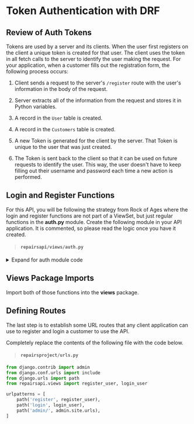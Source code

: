 # Token Authentication with DRF

## Review of Auth Tokens

Tokens are used by a server and its clients. When the user first registers on the client a unique token is created for that user. The client uses the token in all fetch calls to the server to identify the user making the request.  For your application, when a customer fills out the registration form, the following process occurs:

1. Client sends a request to the server's `/register` route with the user's information in the body of the request.

1. Server extracts all of the information from the request and stores it in Python variables.

1. A record in the `User` table is created.

1. A record in the `Customers` table is created.

1. A new Token is generated for the client by the server. That Token is unique to the user that was just created.

1. The Token is sent back to the client so that it can be used on future requests to identify the user. This way, the user doesn't have to keep filling out their username and password each time a new action is performed.

## Login and Register Functions

For this API, you will be following the strategy from Rock of Ages where the login and register functions are not part of a ViewSet, but just regular functions in the **auth.py** module. Create the following module in your API application. It is commented, so please read the logic once you have it created.

> #### `repairsapi/views/auth.py`

<details>
    <summary>Expand for auth module code</summary>


```py
from django.contrib.auth import authenticate
from django.contrib.auth.models import User
from django.db import IntegrityError
from rest_framework.authtoken.models import Token
from rest_framework import status
from rest_framework.decorators import api_view, permission_classes
from rest_framework.permissions import AllowAny
from rest_framework.response import Response
from repairsapi.models import Customer, Employee


@api_view(['POST'])
@permission_classes([AllowAny])
def login_user(request):
    '''Handles the authentication of a user

    Method arguments:
      request -- The full HTTP request object
    '''
    email = request.data['email']
    password = request.data['password']

    # Use the built-in authenticate method to verify
    # authenticate returns the user object or None if no user is found
    authenticated_user = authenticate(username=email, password=password)

    # If authentication was successful, respond with their token
    if authenticated_user is not None:
        token = Token.objects.get(user=authenticated_user)

        data = {
            'valid': True,
            'token': token.key,
            'staff': authenticated_user.is_staff
        }
        return Response(data)
    else:
        # Bad login details were provided. So we can't log the user in.
        data = { 'valid': False }
        return Response(data)

@api_view(['POST'])
@permission_classes([AllowAny])
def register_user(request):
    '''Handles the creation of a new user for authentication

    Method arguments:
      request -- The full HTTP request object
    '''
    account_type = request.data.get('account_type', None)
    email = request.data.get('email', None)
    first_name = request.data.get('first_name', None)
    last_name = request.data.get('last_name', None)
    password = request.data.get('password', None)

    if account_type is not None \
        and email is not None\
        and first_name is not None \
        and last_name is not None \
        and password is not None:

        if account_type == 'customer':
            address = request.data.get('address', None)
            if address is None:
                return Response(
                    {'message': 'You must provide an address for a customer'},
                    status=status.HTTP_400_BAD_REQUEST
                )
        elif account_type == 'employee':
            specialty = request.data.get('specialty', None)
            if specialty is None:
                return Response(
                    {'message': 'You must provide a specialty for an employee'},
                    status=status.HTTP_400_BAD_REQUEST
                )
        else:
            return Response(
                {'message': 'Invalid account type. Valid values are \'customer\' or \'employee\''},
                status=status.HTTP_400_BAD_REQUEST
            )

        try:
            # Create a new user by invoking the `create_user` helper method
            # on Django's built-in User model
            new_user = User.objects.create_user(
                username=request.data['email'],
                email=request.data['email'],
                password=request.data['password'],
                first_name=request.data['first_name'],
                last_name=request.data['last_name']
            )
        except IntegrityError:
            return Response(
                {'message': 'An account with that email address already exists'},
                status=status.HTTP_400_BAD_REQUEST
            )

        account = None

        if account_type == 'customer':
            account = Customer.objects.create(
                address=request.data['address'],
                user=new_user
            )
        elif account_type == 'employee':
            new_user.is_staff = True
            new_user.save()

            account = Employee.objects.create(
                specialty=request.data['specialty'],
                user=new_user
            )


        # Use the REST Framework's token generator on the new user account
        token = Token.objects.create(user=account.user)
        # Return the token to the client
        data = { 'token': token.key, 'staff': new_user.is_staff }
        return Response(data)

    return Response({'message': 'You must provide email, password, first_name, last_name and account_type'}, status=status.HTTP_400_BAD_REQUEST)
```
</details>

## Views Package Imports

Import both of those functions into the **views** package.

## Defining Routes

The last step is to establish some URL routes that any client application can use to register and login a customer to use the API.

Completely replace the contents of the following file with the code below.

> #### `repairsproject/urls.py`

```py
from django.contrib import admin
from django.conf.urls import include
from django.urls import path
from repairsapi.views import register_user, login_user

urlpatterns = [
    path('register', register_user),
    path('login', login_user),
    path('admin/', admin.site.urls),
]
```
